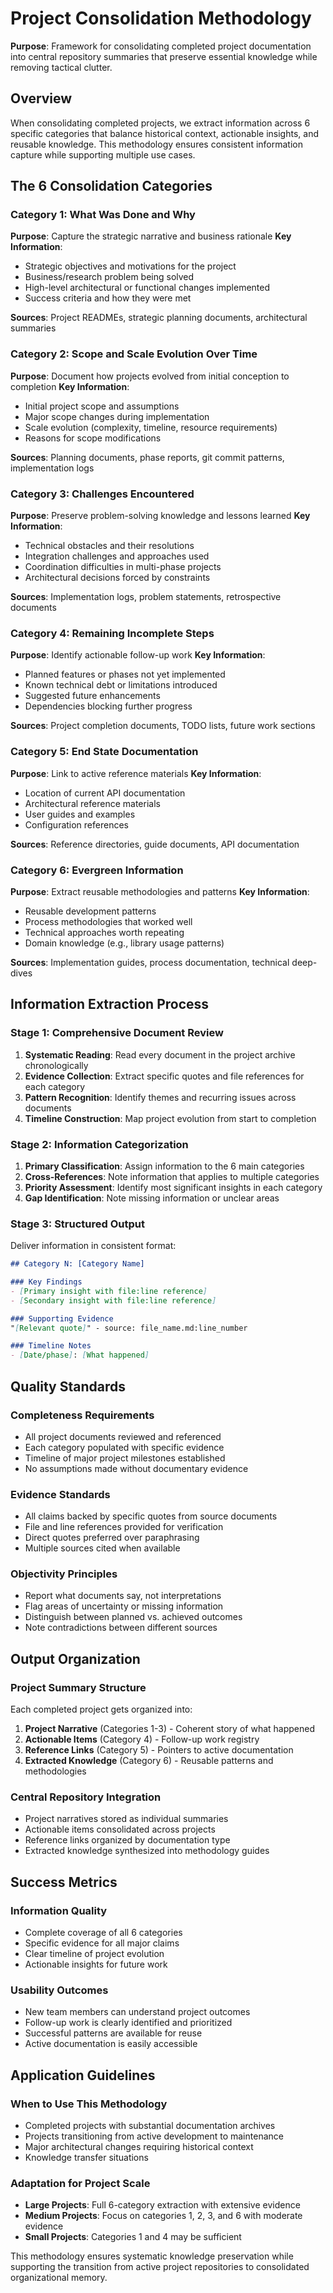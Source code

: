 # Project Consolidation Methodology

**Purpose**: Framework for consolidating completed project documentation into central repository summaries that preserve essential knowledge while removing tactical clutter.

## Overview

When consolidating completed projects, we extract information across 6 specific categories that balance historical context, actionable insights, and reusable knowledge. This methodology ensures consistent information capture while supporting multiple use cases.

## The 6 Consolidation Categories

### Category 1: What Was Done and Why
**Purpose**: Capture the strategic narrative and business rationale
**Key Information**:
- Strategic objectives and motivations for the project
- Business/research problem being solved
- High-level architectural or functional changes implemented
- Success criteria and how they were met

**Sources**: Project READMEs, strategic planning documents, architectural summaries

### Category 2: Scope and Scale Evolution Over Time  
**Purpose**: Document how projects evolved from initial conception to completion
**Key Information**:
- Initial project scope and assumptions
- Major scope changes during implementation
- Scale evolution (complexity, timeline, resource requirements)
- Reasons for scope modifications

**Sources**: Planning documents, phase reports, git commit patterns, implementation logs

### Category 3: Challenges Encountered
**Purpose**: Preserve problem-solving knowledge and lessons learned
**Key Information**:
- Technical obstacles and their resolutions
- Integration challenges and approaches used
- Coordination difficulties in multi-phase projects
- Architectural decisions forced by constraints

**Sources**: Implementation logs, problem statements, retrospective documents

### Category 4: Remaining Incomplete Steps
**Purpose**: Identify actionable follow-up work
**Key Information**:
- Planned features or phases not yet implemented
- Known technical debt or limitations introduced
- Suggested future enhancements
- Dependencies blocking further progress

**Sources**: Project completion documents, TODO lists, future work sections

### Category 5: End State Documentation
**Purpose**: Link to active reference materials
**Key Information**:
- Location of current API documentation
- Architectural reference materials
- User guides and examples
- Configuration references

**Sources**: Reference directories, guide documents, API documentation

### Category 6: Evergreen Information
**Purpose**: Extract reusable methodologies and patterns
**Key Information**:
- Reusable development patterns
- Process methodologies that worked well
- Technical approaches worth repeating
- Domain knowledge (e.g., library usage patterns)

**Sources**: Implementation guides, process documentation, technical deep-dives

## Information Extraction Process

### Stage 1: Comprehensive Document Review
1. **Systematic Reading**: Read every document in the project archive chronologically
2. **Evidence Collection**: Extract specific quotes and file references for each category
3. **Pattern Recognition**: Identify themes and recurring issues across documents
4. **Timeline Construction**: Map project evolution from start to completion

### Stage 2: Information Categorization
1. **Primary Classification**: Assign information to the 6 main categories
2. **Cross-References**: Note information that applies to multiple categories
3. **Priority Assessment**: Identify most significant insights in each category
4. **Gap Identification**: Note missing information or unclear areas

### Stage 3: Structured Output
Deliver information in consistent format:
```markdown
## Category N: [Category Name]

### Key Findings
- [Primary insight with file:line reference]
- [Secondary insight with file:line reference]

### Supporting Evidence
"[Relevant quote]" - source: file_name.md:line_number

### Timeline Notes
- [Date/phase]: [What happened]
```

## Quality Standards

### Completeness Requirements
- All project documents reviewed and referenced
- Each category populated with specific evidence
- Timeline of major project milestones established
- No assumptions made without documentary evidence

### Evidence Standards  
- All claims backed by specific quotes from source documents
- File and line references provided for verification
- Direct quotes preferred over paraphrasing
- Multiple sources cited when available

### Objectivity Principles
- Report what documents say, not interpretations
- Flag areas of uncertainty or missing information
- Distinguish between planned vs. achieved outcomes
- Note contradictions between different sources

## Output Organization

### Project Summary Structure
Each completed project gets organized into:
1. **Project Narrative** (Categories 1-3) - Coherent story of what happened
2. **Actionable Items** (Category 4) - Follow-up work registry  
3. **Reference Links** (Category 5) - Pointers to active documentation
4. **Extracted Knowledge** (Category 6) - Reusable patterns and methodologies

### Central Repository Integration
- Project narratives stored as individual summaries
- Actionable items consolidated across projects  
- Reference links organized by documentation type
- Extracted knowledge synthesized into methodology guides

## Success Metrics

### Information Quality
- Complete coverage of all 6 categories
- Specific evidence for all major claims
- Clear timeline of project evolution
- Actionable insights for future work

### Usability Outcomes
- New team members can understand project outcomes
- Follow-up work is clearly identified and prioritized  
- Successful patterns are available for reuse
- Active documentation is easily accessible

## Application Guidelines

### When to Use This Methodology
- Completed projects with substantial documentation archives
- Projects transitioning from active development to maintenance
- Major architectural changes requiring historical context
- Knowledge transfer situations

### Adaptation for Project Scale
- **Large Projects**: Full 6-category extraction with extensive evidence
- **Medium Projects**: Focus on categories 1, 2, 3, and 6 with moderate evidence
- **Small Projects**: Categories 1 and 4 may be sufficient

This methodology ensures systematic knowledge preservation while supporting the transition from active project repositories to consolidated organizational memory.